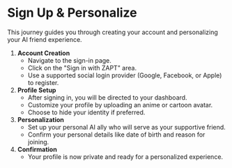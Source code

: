 # Sign Up & Personalize

This journey guides you through creating your account and personalizing your AI friend experience.

1. **Account Creation**
   - Navigate to the sign-in page.
   - Click on the "Sign in with ZAPT" area.
   - Use a supported social login provider (Google, Facebook, or Apple) to register.
2. **Profile Setup**
   - After signing in, you will be directed to your dashboard.
   - Customize your profile by uploading an anime or cartoon avatar.
   - Choose to hide your identity if preferred.
3. **Personalization**
   - Set up your personal AI ally who will serve as your supportive friend.
   - Confirm your personal details like date of birth and reason for joining.
4. **Confirmation**
   - Your profile is now private and ready for a personalized experience.